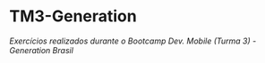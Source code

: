 # TM3-Generation

_Exercícios realizados durante o Bootcamp Dev. Mobile (Turma 3) - Generation Brasil_

